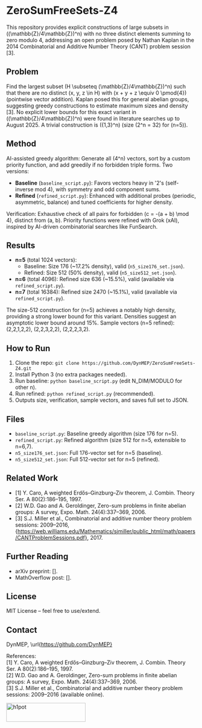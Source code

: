 # ZeroSumFreeSets-Z4

This repository provides explicit constructions of large subsets in \((\mathbb{Z}/4\mathbb{Z})^n\) with no three distinct elements summing to zero modulo 4, addressing an open problem posed by Nathan Kaplan in the 2014 Combinatorial and Additive Number Theory (CANT) problem session [3].

## Problem
Find the largest subset \(H \subseteq (\mathbb{Z}/4\mathbb{Z})^n\) such that there are no distinct \(x, y, z \in H\) with \(x + y + z \equiv 0 \pmod{4}\) (pointwise vector addition). Kaplan posed this for general abelian groups, suggesting greedy constructions to estimate maximum sizes and density [3]. No explicit lower bounds for this exact variant in \((\mathbb{Z}/4\mathbb{Z})^n\) were found in literature searches up to August 2025. A trivial construction is \(\{1,3\}^n\) (size \(2^n = 32\) for \(n=5\)).

## Method
AI-assisted greedy algorithm: Generate all \(4^n\) vectors, sort by a custom priority function, and add greedily if no forbidden triple forms. Two versions:
- **Baseline** (`baseline_script.py`): Favors vectors heavy in '2's (self-inverse mod 4), with symmetry and odd component sums.
- **Refined** (`refined_script.py`): Enhanced with additional probes (periodic, asymmetric, balance) and tuned coefficients for higher density.

Verification: Exhaustive check of all pairs for forbidden \(c = -(a + b) \mod 4\), distinct from \(a, b\). Priority functions were refined with Grok (xAI), inspired by AI-driven combinatorial searches like FunSearch.

## Results
- **n=5** (total 1024 vectors):
  - Baseline: Size 176 (~17.2% density), valid (`n5_size176_set.json`).
  - Refined: Size 512 (50% density), valid (`n5_size512_set.json`).
- **n=6** (total 4096): Refined size 636 (~15.5%), valid (available via `refined_script.py`).
- **n=7** (total 16384): Refined size 2470 (~15.1%), valid (available via `refined_script.py`).

The size-512 construction for \(n=5\) achieves a notably high density, providing a strong lower bound for this variant. Densities suggest an asymptotic lower bound around 15%. Sample vectors (n=5 refined): (2,2,1,2,2), (2,2,3,2,2), (2,2,2,3,2).

## How to Run
1. Clone the repo: `git clone https://github.com/DynMEP/ZeroSumFreeSets-Z4.git`
2. Install Python 3 (no extra packages needed).
3. Run baseline: `python baseline_script.py` (edit N_DIM/MODULO for other n).
4. Run refined: `python refined_script.py` (recommended).
5. Outputs size, verification, sample vectors, and saves full set to JSON.

## Files
- `baseline_script.py`: Baseline greedy algorithm (size 176 for n=5).
- `refined_script.py`: Refined algorithm (size 512 for n=5, extensible to n=6,7).
- `n5_size176_set.json`: Full 176-vector set for n=5 (baseline).
- `n5_size512_set.json`: Full 512-vector set for n=5 (refined).

## Related Work
- [1] Y. Caro, A weighted Erdős–Ginzburg–Ziv theorem, J. Combin. Theory Ser. A 80(2):186–195, 1997.
- [2] W.D. Gao and A. Geroldinger, Zero-sum problems in finite abelian groups: A survey, Expo. Math. 24(4):337–369, 2006.
- [3] S.J. Miller et al., Combinatorial and additive number theory problem sessions: 2009–2016, {https://web.williams.edu/Mathematics/sjmiller/public_html/math/papers/CANTProblemSessions.pdf}, 2017.

## Further Reading
- arXiv preprint: [].
- MathOverflow post: [].

## License
MIT License – feel free to use/extend.

## Contact
DynMEP, \url{https://github.com/DynMEP}

References:  
[1] Y. Caro, A weighted Erdős–Ginzburg–Ziv theorem, J. Combin. Theory Ser. A 80(2):186–195, 1997.  
[2] W.D. Gao and A. Geroldinger, Zero-sum problems in finite abelian groups: A survey, Expo. Math. 24(4):337–369, 2006.  
[3] S.J. Miller et al., Combinatorial and additive number theory problem sessions: 2009–2016 (available online).

<p><a href="https://www.buymeacoffee.com/h1pot"> <img align="left" src="https://cdn.buymeacoffee.com/buttons/v2/default-yellow.png" height="50" width="210" alt="h1pot" /></a></p><br><br>




